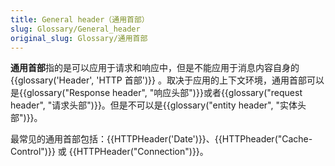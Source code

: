 ```yaml
---
title: General header（通用首部）
slug: Glossary/General_header
original_slug: Glossary/通用首部
---
```

**通用首部**指的是可以应用于请求和响应中，但是不能应用于消息内容自身的 {{glossary('Header', 'HTTP 首部')}} 。取决于应用的上下文环境，通用首部可以是{{glossary("Response header", "响应头部")}}或者{{glossary("request header", "请求头部")}}。但是不可以是{{glossary("entity header", "实体头部")}}。

最常见的通用首部包括：{{HTTPHeader('Date')}}、{{HTTPheader("Cache-Control")}} 或 {{HTTPHeader("Connection")}}。
